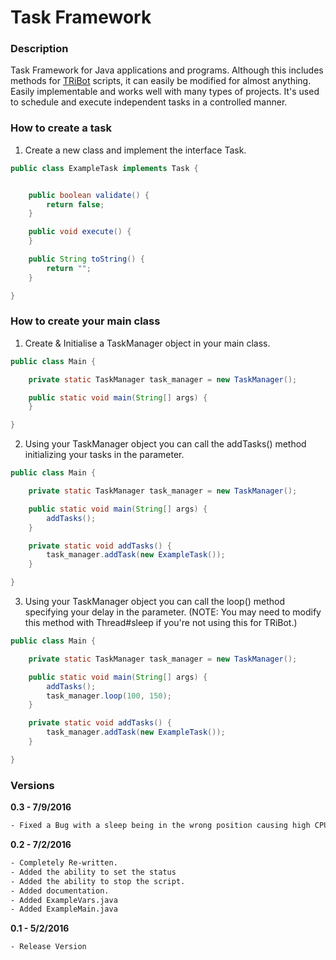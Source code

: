 # Task Framework

### Description
Task Framework for Java applications and programs. Although this includes methods for [TRiBot](http://www.tribot.org) scripts, it can easily be modified for almost anything. Easily implementable and works well with many types of projects. It's used to schedule and execute independent tasks in a controlled manner.

### How to create a task
1. Create a new class and implement the interface Task.
```java
public class ExampleTask implements Task {


    public boolean validate() {
        return false;
    }

    public void execute() {
    }

    public String toString() {
        return "";
    }

}
```

### How to create your main class
1. Create & Initialise a TaskManager object in your main class.
```java
public class Main {

    private static TaskManager task_manager = new TaskManager();

    public static void main(String[] args) {
    }

}
```
2. Using your TaskManager object you can call the addTasks() method initializing your tasks in the parameter.
```java
public class Main {

    private static TaskManager task_manager = new TaskManager();

    public static void main(String[] args) {
        addTasks();
    }

    private static void addTasks() {
        task_manager.addTask(new ExampleTask());
    }

}
```
3. Using your TaskManager object you can call the loop() method specifying your delay in the parameter. (NOTE: You may need to modify this method with Thread#sleep if you're not using this for TRiBot.)
```java
public class Main {

    private static TaskManager task_manager = new TaskManager();

    public static void main(String[] args) {
        addTasks();
        task_manager.loop(100, 150);
    }

    private static void addTasks() {
        task_manager.addTask(new ExampleTask());
    }

}
```

### Versions
**0.3 - 7/9/2016**
```sh
- Fixed a Bug with a sleep being in the wrong position causing high CPU issues.
```
**0.2 - 7/2/2016**
```sh
- Completely Re-written.
- Added the ability to set the status
- Added the ability to stop the script.
- Added documentation.
- Added ExampleVars.java
- Added ExampleMain.java
```
**0.1 - 5/2/2016**
```sh
- Release Version
```
